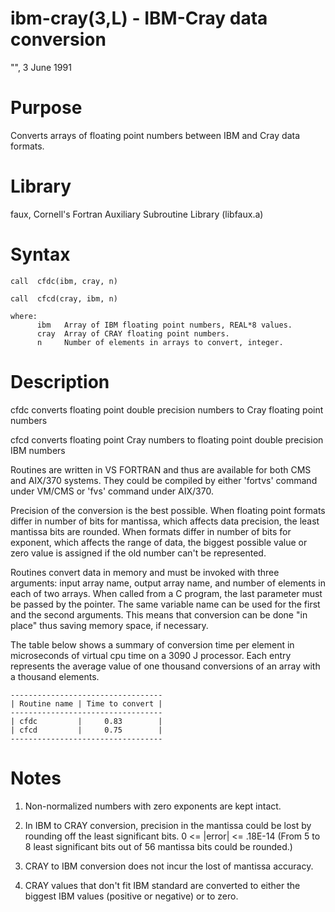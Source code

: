 # ibm-cray(3,L) - IBM-Cray data conversion

"", 3 June 1991


<a name="purpose-"></a>

# Purpose

Converts arrays of floating point numbers between IBM and Cray data formats.

<a name="library"></a>

# Library

faux, Cornell's Fortran Auxiliary Subroutine Library (libfaux.a)

<a name="syntax"></a>

# Syntax

```
call  cfdc(ibm, cray, n)

call  cfcd(cray, ibm, n)

where:
      ibm   Array of IBM floating point numbers, REAL*8 values.
      cray  Array of CRAY floating point numbers.
      n     Number of elements in arrays to convert, integer.
```

<a name="description"></a>

# Description

cfdc converts floating point double precision numbers to Cray floating point numbers

cfcd converts floating point Cray numbers to floating point double precision IBM numbers

Routines are written in VS FORTRAN and thus are available for both CMS and AIX/370 systems. They could be compiled by either 'fortvs' command under VM/CMS or 'fvs' command under AIX/370.

Precision of the conversion is the best possible. When floating point formats differ in number of bits for mantissa, which affects data precision, the least mantissa bits are rounded.  When formats differ in number of bits for exponent, which affects the range of data, the biggest possible value or zero value is assigned if the old number can't be represented.

Routines convert data in memory and must be invoked with three arguments: input array name, output array name, and number of elements in each of two arrays.  When called from a C program, the last parameter must be passed by the pointer. The same variable name can be used for the first and the second arguments. This means that conversion can be done "in place" thus saving memory space, if necessary.

The table below shows a summary of conversion time per element in microseconds of virtual cpu time on a 3090 J processor.  Each entry represents the average value of one thousand conversions of an array with a thousand elements.

```
----------------------------------
| Routine name | Time to convert |
----------------------------------
| cfdc         |     0.83        |
| cfcd         |     0.75        |
----------------------------------
```

<a name="notes"></a>

# Notes

1. Non-normalized numbers with zero exponents are kept  intact.

2. In IBM to CRAY conversion, precision in the mantissa could be lost by rounding off the least significant bits.  0 &lt;= |error| &lt;= .18E-14 (From 5 to 8 least significant bits out of 56 mantissa bits could be rounded.)

3. CRAY to IBM conversion does not incur the lost of mantissa accuracy.

4. CRAY values that don't fit IBM standard are converted to either the biggest IBM values (positive or negative) or to zero.
